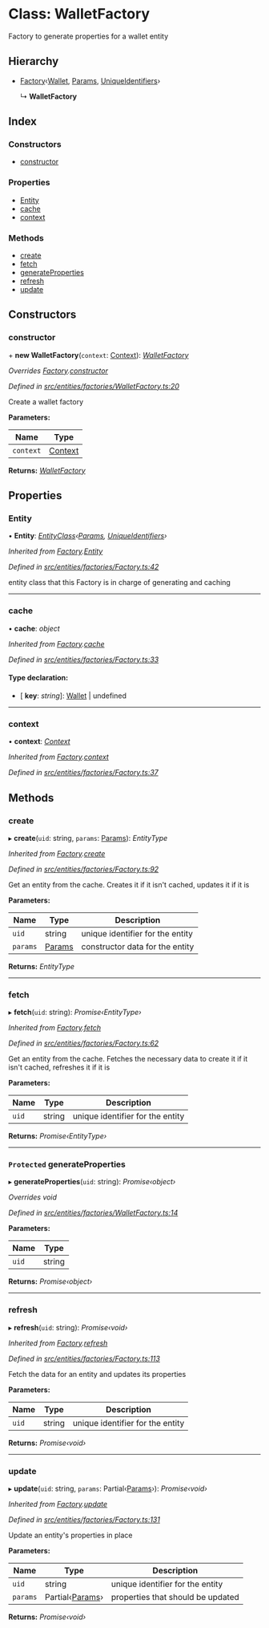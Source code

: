 # Class: WalletFactory

Factory to generate properties for a wallet entity

## Hierarchy

* [Factory](entities.factories.factory.md)‹[Wallet](entities.wallet.md), [Params](../interfaces/entities.params-3.md), [UniqueIdentifiers](../interfaces/entities.uniqueidentifiers-5.md)›

  ↳ **WalletFactory**

## Index

### Constructors

* [constructor](entities.factories.walletfactory.md#constructor)

### Properties

* [Entity](entities.factories.walletfactory.md#entity)
* [cache](entities.factories.walletfactory.md#cache)
* [context](entities.factories.walletfactory.md#context)

### Methods

* [create](entities.factories.walletfactory.md#create)
* [fetch](entities.factories.walletfactory.md#fetch)
* [generateProperties](entities.factories.walletfactory.md#protected-generateproperties)
* [refresh](entities.factories.walletfactory.md#refresh)
* [update](entities.factories.walletfactory.md#update)

## Constructors

###  constructor

\+ **new WalletFactory**(`context`: [Context](_context_.context.md)): *[WalletFactory](entities.factories.walletfactory.md)*

*Overrides [Factory](entities.factories.factory.md).[constructor](entities.factories.factory.md#constructor)*

*Defined in [src/entities/factories/WalletFactory.ts:20](https://github.com/PolymathNetwork/polymath-sdk/blob/73ecb26/src/entities/factories/WalletFactory.ts#L20)*

Create a wallet factory

**Parameters:**

Name | Type |
------ | ------ |
`context` | [Context](_context_.context.md) |

**Returns:** *[WalletFactory](entities.factories.walletfactory.md)*

## Properties

###  Entity

• **Entity**: *[EntityClass](../interfaces/entities.factories.entityclass.md)‹[Params](../interfaces/entities.params-3.md), [UniqueIdentifiers](../interfaces/entities.uniqueidentifiers-5.md)›*

*Inherited from [Factory](entities.factories.factory.md).[Entity](entities.factories.factory.md#entity)*

*Defined in [src/entities/factories/Factory.ts:42](https://github.com/PolymathNetwork/polymath-sdk/blob/73ecb26/src/entities/factories/Factory.ts#L42)*

entity class that this Factory is in charge of generating and caching

___

###  cache

• **cache**: *object*

*Inherited from [Factory](entities.factories.factory.md).[cache](entities.factories.factory.md#cache)*

*Defined in [src/entities/factories/Factory.ts:33](https://github.com/PolymathNetwork/polymath-sdk/blob/73ecb26/src/entities/factories/Factory.ts#L33)*

#### Type declaration:

* \[ **key**: *string*\]: [Wallet](entities.wallet.md) | undefined

___

###  context

• **context**: *[Context](_context_.context.md)*

*Inherited from [Factory](entities.factories.factory.md).[context](entities.factories.factory.md#context)*

*Defined in [src/entities/factories/Factory.ts:37](https://github.com/PolymathNetwork/polymath-sdk/blob/73ecb26/src/entities/factories/Factory.ts#L37)*

## Methods

###  create

▸ **create**(`uid`: string, `params`: [Params](../interfaces/entities.params-3.md)): *EntityType*

*Inherited from [Factory](entities.factories.factory.md).[create](entities.factories.factory.md#create)*

*Defined in [src/entities/factories/Factory.ts:92](https://github.com/PolymathNetwork/polymath-sdk/blob/73ecb26/src/entities/factories/Factory.ts#L92)*

Get an entity from the cache. Creates it if it isn't cached, updates it if it is

**Parameters:**

Name | Type | Description |
------ | ------ | ------ |
`uid` | string | unique identifier for the entity |
`params` | [Params](../interfaces/entities.params-3.md) | constructor data for the entity  |

**Returns:** *EntityType*

___

###  fetch

▸ **fetch**(`uid`: string): *Promise‹EntityType›*

*Inherited from [Factory](entities.factories.factory.md).[fetch](entities.factories.factory.md#fetch)*

*Defined in [src/entities/factories/Factory.ts:62](https://github.com/PolymathNetwork/polymath-sdk/blob/73ecb26/src/entities/factories/Factory.ts#L62)*

Get an entity from the cache. Fetches the necessary data to create it if it isn't cached, refreshes it if it is

**Parameters:**

Name | Type | Description |
------ | ------ | ------ |
`uid` | string | unique identifier for the entity  |

**Returns:** *Promise‹EntityType›*

___

### `Protected` generateProperties

▸ **generateProperties**(`uid`: string): *Promise‹object›*

*Overrides void*

*Defined in [src/entities/factories/WalletFactory.ts:14](https://github.com/PolymathNetwork/polymath-sdk/blob/73ecb26/src/entities/factories/WalletFactory.ts#L14)*

**Parameters:**

Name | Type |
------ | ------ |
`uid` | string |

**Returns:** *Promise‹object›*

___

###  refresh

▸ **refresh**(`uid`: string): *Promise‹void›*

*Inherited from [Factory](entities.factories.factory.md).[refresh](entities.factories.factory.md#refresh)*

*Defined in [src/entities/factories/Factory.ts:113](https://github.com/PolymathNetwork/polymath-sdk/blob/73ecb26/src/entities/factories/Factory.ts#L113)*

Fetch the data for an entity and updates its properties

**Parameters:**

Name | Type | Description |
------ | ------ | ------ |
`uid` | string | unique identifier for the entity  |

**Returns:** *Promise‹void›*

___

###  update

▸ **update**(`uid`: string, `params`: Partial‹[Params](../interfaces/entities.params-3.md)›): *Promise‹void›*

*Inherited from [Factory](entities.factories.factory.md).[update](entities.factories.factory.md#update)*

*Defined in [src/entities/factories/Factory.ts:131](https://github.com/PolymathNetwork/polymath-sdk/blob/73ecb26/src/entities/factories/Factory.ts#L131)*

Update an entity's properties in place

**Parameters:**

Name | Type | Description |
------ | ------ | ------ |
`uid` | string | unique identifier for the entity |
`params` | Partial‹[Params](../interfaces/entities.params-3.md)› | properties that should be updated  |

**Returns:** *Promise‹void›*

